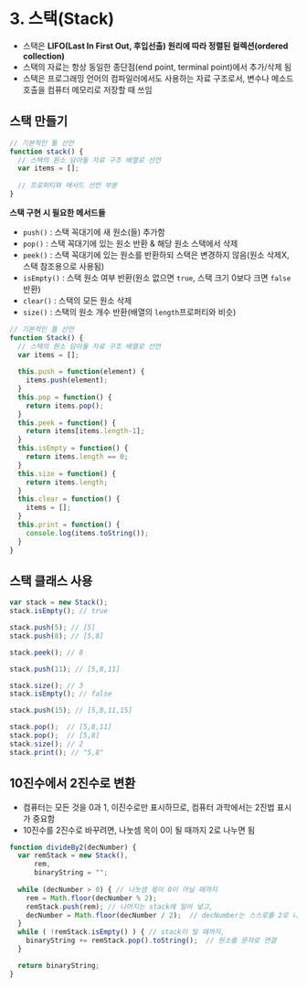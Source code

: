 # 3. 스택(Stack)

- 스택은 **LIFO(Last In First Out, 후입선출) 원리에 따라 정렬된 컬렉션(ordered collection)**
- 스택의 자료는 항상 동일한 종단점(end point, terminal point)에서 추가/삭제 됨
- 스택은 프로그래밍 언어의 컴파일러에서도 사용하는 자료 구조로서, 변수나 메소드 호출을 컴퓨터 메모리로 저장할 때 쓰임

## 스택 만들기
```js
// 기본적인 틀 선언
function stack() {
  // 스택의 원소 담아둘 자료 구조 배열로 선언
  var items = [];
  
  // 프로퍼티와 메서드 선언 부분  
}
```

**스택 구현 시 필요한 메서드들**
- `push()` : 스택 꼭대기에 새 원소(들) 추가함
- `pop()` : 스택 꼭대기에 있는 원소 반환 & 해당 원소 스택에서 삭제
- `peek()` : 스택 꼭대기에 있는 원소를 반환하되 스택은 변경하지 않음(원소 삭제X, 스택 참조용으로 사용됨)
- `isEmpty()` : 스택 원소 여부 반환(원소 없으면 `true`, 스택 크기 0보다 크면 `false` 반환)
- `clear()` : 스택의 모든 원소 삭제
- `size()` : 스택의 원소 개수 반환(배열의 `length`프로퍼티와 비슷)


```js
// 기본적인 틀 선언
function Stack() {
  // 스택의 원소 담아둘 자료 구조 배열로 선언
  var items = [];
  
  this.push = function(element) {
    items.push(element);
  }
  this.pop = function() {
    return items.pop();
  }
  this.peek = function() {
    return items[items.length-1];
  }
  this.isEmpty = function() {
    return items.length == 0;
  }
  this.size = function() {
    return items.length;
  }
  this.clear = function() {
    items = [];
  }
  this.print = function() {
    console.log(items.toString());
  }
}
```

## 스택 클래스 사용
```js
var stack = new Stack();
stack.isEmpty(); // true

stack.push(5); // [5]
stack.push(8); // [5,8]

stack.peek(); // 8

stack.push(11); // [5,8,11]

stack.size(); // 3
stack.isEmpty(); // false

stack.push(15); // [5,8,11,15]

stack.pop();  // [5,8,11]
stack.pop();  // [5,8]
stack.size(); // 2
stack.print(); // "5,8"
```

## 10진수에서 2진수로 변환
- 컴퓨터는 모든 것을 0과 1, 이진수로만 표시하므로, 컴퓨터 과학에서는 2진법 표시가 중요함
- 10진수를 2진수로 바꾸려면, 나눗셈 목이 0이 될 때까지 2로 나누면 됨
```js
function divideBy2(decNumber) {
  var remStack = new Stack(),
      rem,
      binaryString = "";
  
  while (decNumber > 0) { // 나눗셈 몫이 0이 아닐 때까지
    rem = Math.floor(decNumber % 2);
    remStack.push(rem); // 나머지는 stack에 밀어 넣고,
    decNumber = Math.floor(decNumber / 2);  // decNumber는 스스로를 2로 나눈 몫(정수)으로 업데이트
  }
  while ( !remStack.isEmpty() ) { // stack이 빌 때까지,
    binaryString += remStack.pop().toString();  // 원소를 문자로 연결
  }

  return binaryString;
}
```